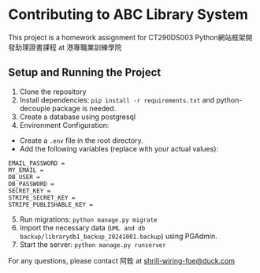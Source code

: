 # Contributing to ABC Library System

This project is a homework assignment for CT290DS003 Python網站框架開發助理證書課程 at 港專職業訓練學院

## Setup and Running the Project

1. Clone the repository
2. Install dependencies: `pip install -r requirements.txt` and python-decouple package is needed.
3. Create a database using postgresql
4. Environment Configuration:
- Create a `.env` file in the root directory.
- Add the following variables (replace with your actual values):
```
EMAIL_PASSWORD =
MY_EMAIL =
DB_USER =
DB_PASSWORD =
SECRET_KEY = 
STRIPE_SECRET_KEY = 
STRIPE_PUBLISHABLE_KEY = 
```
5. Run migrations: `python manage.py migrate`
6. Import the necessary data (`UML and db backup/librarydb1_backup_20241001.backup`) using PGAdmin.
7. Start the server: `python manage.py runserver`

For any questions, please contact 阿銓 at shrill-wiring-foe@duck.com